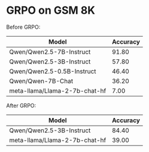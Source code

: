 # GRPO on GSM 8K

Before GRPO:

| Model | Accuracy |
| --- | --- |
| Qwen/Qwen2.5-7B-Instruct | 91.80 |
| Qwen/Qwen2.5-3B-Instruct | 57.80 |
| Qwen/Qwen2.5-0.5B-Instruct | 46.40 |
| Qwen/Qwen-7B-Chat | 36.20 |
| meta-llama/Llama-2-7b-chat-hf | 7.00 |

After GRPO:

| Model | Accuracy |
| --- | --- |
| Qwen/Qwen2.5-3B-Instruct | 84.40 |
| meta-llama/Llama-2-7b-chat-hf | 39.00 |
